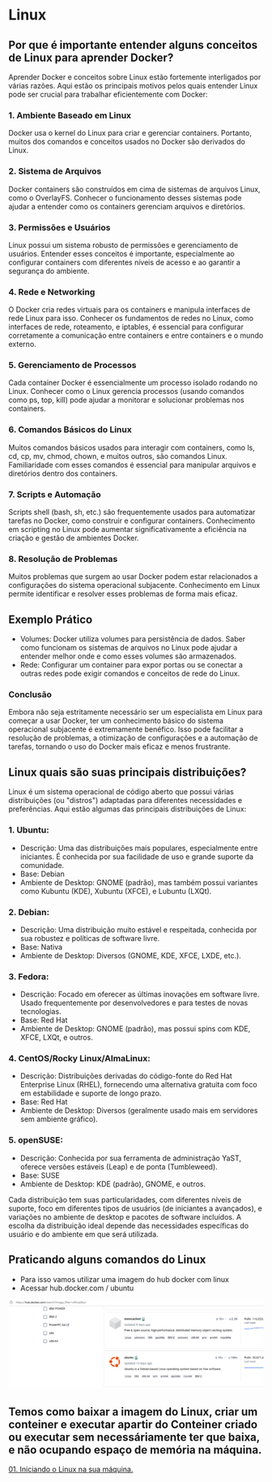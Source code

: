 # Linux

## Por que é importante entender alguns conceitos de Linux para aprender Docker?

Aprender Docker e conceitos sobre Linux estão fortemente interligados por várias razões. Aqui estão os principais motivos pelos quais entender Linux pode ser crucial para trabalhar eficientemente com Docker:

### 1. Ambiente Baseado em Linux

Docker usa o kernel do Linux para criar e gerenciar containers. Portanto, muitos dos comandos e conceitos usados no Docker são derivados do Linux.

### 2. Sistema de Arquivos

Docker containers são construídos em cima de sistemas de arquivos Linux, como o OverlayFS. Conhecer o funcionamento desses sistemas pode ajudar a entender como os containers gerenciam arquivos e diretórios.

### 3. Permissões e Usuários
   
Linux possui um sistema robusto de permissões e gerenciamento de usuários. Entender esses conceitos é importante, especialmente ao configurar containers com diferentes níveis de acesso e ao garantir a segurança do ambiente.

### 4. Rede e Networking
   
O Docker cria redes virtuais para os containers e manipula interfaces de rede Linux para isso. Conhecer os fundamentos de redes no Linux, como interfaces de rede, roteamento, e iptables, é essencial para configurar corretamente a comunicação entre containers e entre containers e o mundo externo.

### 5. Gerenciamento de Processos

Cada container Docker é essencialmente um processo isolado rodando no Linux. Conhecer como o Linux gerencia processos (usando comandos como ps, top, kill) pode ajudar a monitorar e solucionar problemas nos containers.

### 6. Comandos Básicos do Linux
   
Muitos comandos básicos usados para interagir com containers, como ls, cd, cp, mv, chmod, chown, e muitos outros, são comandos Linux. Familiaridade com esses comandos é essencial para manipular arquivos e diretórios dentro dos containers.

### 7. Scripts e Automação
   
Scripts shell (bash, sh, etc.) são frequentemente usados para automatizar tarefas no Docker, como construir e configurar containers. Conhecimento em scripting no Linux pode aumentar significativamente a eficiência na criação e gestão de ambientes Docker.

### 8. Resolução de Problemas
   
Muitos problemas que surgem ao usar Docker podem estar relacionados a configurações do sistema operacional subjacente. Conhecimento em Linux permite identificar e resolver esses problemas de forma mais eficaz.

## Exemplo Prático
- Volumes: Docker utiliza volumes para persistência de dados. Saber como funcionam os sistemas de arquivos no Linux pode ajudar a entender melhor onde e como esses volumes são armazenados.
- Rede: Configurar um container para expor portas ou se conectar a outras redes pode exigir comandos e conceitos de rede do Linux.

### Conclusão

Embora não seja estritamente necessário ser um especialista em Linux para começar a usar Docker, ter um conhecimento básico do sistema operacional subjacente é extremamente benéfico. Isso pode facilitar a resolução de problemas, a otimização de configurações e a automação de tarefas, tornando o uso do Docker mais eficaz e menos frustrante.

## Linux quais são suas principais distribuições?


Linux é um sistema operacional de código aberto que possui várias distribuições (ou "distros") adaptadas para diferentes necessidades e preferências. Aqui estão algumas das principais distribuições de Linux:

### 1. Ubuntu:

- Descrição: Uma das distribuições mais populares, especialmente entre iniciantes. É conhecida por sua facilidade de uso e grande suporte da comunidade.
- Base: Debian
- Ambiente de Desktop: GNOME (padrão), mas também possui variantes como Kubuntu (KDE), Xubuntu (XFCE), e Lubuntu (LXQt).

### 2. Debian:

- Descrição: Uma distribuição muito estável e respeitada, conhecida por sua robustez e políticas de software livre.
- Base: Nativa
- Ambiente de Desktop: Diversos (GNOME, KDE, XFCE, LXDE, etc.).

### 3. Fedora:

- Descrição: Focado em oferecer as últimas inovações em software livre. Usado frequentemente por desenvolvedores e para testes de novas tecnologias.
- Base: Red Hat
- Ambiente de Desktop: GNOME (padrão), mas possui spins com KDE, XFCE, LXQt, e outros.

### 4. CentOS/Rocky Linux/AlmaLinux:

- Descrição: Distribuições derivadas do código-fonte do Red Hat Enterprise Linux (RHEL), fornecendo uma alternativa gratuita com foco em estabilidade e suporte de longo prazo.
- Base: Red Hat
- Ambiente de Desktop: Diversos (geralmente usado mais em servidores sem ambiente gráfico).

### 5. openSUSE:

- Descrição: Conhecida por sua ferramenta de administração YaST, oferece versões estáveis (Leap) e de ponta (Tumbleweed).
- Base: SUSE
- Ambiente de Desktop: KDE (padrão), GNOME, e outros.

Cada distribuição tem suas particularidades, com diferentes níveis de suporte, foco em diferentes tipos de usuários (de iniciantes a avançados), e variações no ambiente de desktop e pacotes de software incluídos. A escolha da distribuição ideal depende das necessidades específicas do usuário e do ambiente em que será utilizada.

## Praticando alguns comandos do Linux

- Para isso vamos utilizar uma imagem do hub docker com linux
- Acessar hub.docker.com / ubuntu

<img src="https://github.com/JosiTubaroski/Linux/blob/main/Ubuntu/ubuntu.png">  

## Temos como baixar a imagem do Linux, criar um conteiner e executar apartir do Conteiner criado ou executar sem necessáriamente ter que baixa, e não ocupando espaço de memória na máquina.

<div> 
<p><a href="https://github.com/JosiTubaroski/Linux/blob/main/README.md">01. Iniciando o Linux na sua máquina.</a></p>
</div> 
   

